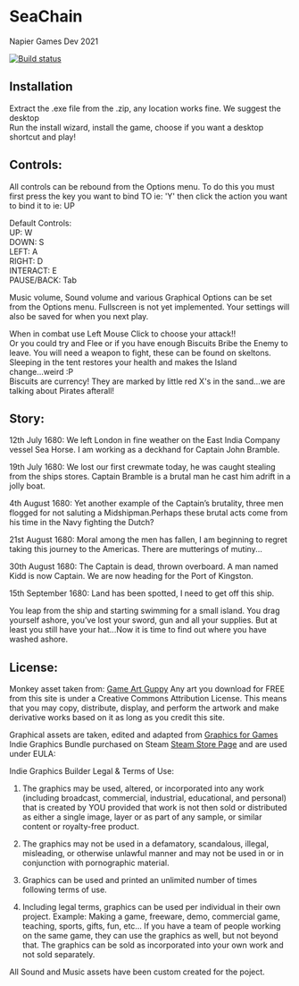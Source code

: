 # SeaChain
 Napier Games Dev 2021

[![Build status](https://ci.appveyor.com/api/projects/status/1vqorpkfuthycws8?svg=true)](https://ci.appveyor.com/project/Vvaridus/seachain)


## Installation
Extract the .exe file from the .zip, any location works fine. We suggest the desktop\
Run the install wizard, install the game, choose if you want a desktop shortcut and play!

## Controls: 
All controls can be rebound from the Options menu. To do this you must first press the key you want to bind TO ie: 'Y' then click the action you want to bind it to ie: UP
   
   Default Controls:\
         UP: W\
       DOWN: S\
       LEFT: A\
      RIGHT: D\
   INTERACT: E\
 PAUSE/BACK: Tab
 
 Music volume, Sound volume and various Graphical Options can be set from the Options menu. Fullscreen is not yet implemented. 
 Your settings will also be saved for when you next play.
  
  
   When in combat use Left Mouse Click to choose your attack!!\
   Or you could try and Flee or if you have enough Biscuits Bribe the Enemy to leave.
   You will need a weapon to fight, these can be found on skeltons.\
   Sleeping in the tent restores your health and makes the Island change...weird :P\
   Biscuits are currency! They are marked by little red X's in the sand...we are talking about Pirates afterall!
  
## Story:		
		
   12th July 1680: 
   We left London in fine weather on the East India Company vessel Sea Horse. I am working as a deckhand for Captain John Bramble.
   
   19th July 1680: 
   We lost our first crewmate today, he was caught stealing from the ships stores. Captain Bramble is a brutal man he cast him adrift in a jolly boat.
   
   4th August 1680: 
   Yet another example of the Captain’s brutality, three men flogged for not saluting a Midshipman.Perhaps these brutal acts come from his time in the Navy fighting the Dutch?
   
   21st August 1680: 
   Moral among the men has fallen, I am beginning to regret taking this journey to the Americas. There are mutterings of mutiny...
   
   30th August 1680: 
   The Captain is dead, thrown overboard. A man named Kidd is now Captain. We are now heading for the Port of Kingston.
   
   15th September 1680: 
   Land has been spotted, I need to get off this ship.
   
   You leap from the ship and starting swimming for a small island. You drag yourself ashore, you’ve lost your sword, gun and all your supplies. 
   But at least you still have  your hat...Now it is time to find out where you have washed ashore.
   
  ## License:
   Monkey asset taken from: [Game Art Guppy](http://Gameartguppy.com)
   Any art you download for FREE from this site is under a Creative Commons Attribution License. This means that you may copy, distribute, display, 
   and perform the artwork and make derivative works based on it as long as you credit this site. 
    
   Graphical assets are taken, edited and adapted from [Graphics for Games](http://graphicsforgames.com) Indie Graphics Bundle purchased on Steam 
   [Steam Store Page](https://store.steampowered.com/app/281900/Indie_Graphics_Bundle__Royalty_Free_Sprites)
   and are used under EULA:
    
   Indie Graphics Builder Legal & Terms of Use:

1. The graphics may be used, altered, or incorporated into any work (including broadcast, commercial, industrial, educational, and personal) that is created by YOU provided that work is not then sold or distributed as either a single image, layer or as part of any sample, or similar content or royalty-free product.

2. The graphics may not be used in a defamatory, scandalous, illegal, misleading, or otherwise unlawful manner and may not be used in or in conjunction with pornographic material.

3. Graphics can be used and printed an unlimited number of times following terms of use.

4. Including legal terms, graphics can be used per individual in their own project. Example: Making a game, freeware, demo, commercial game, teaching, sports, gifts, fun, etc… If you have a team of people working on the same game, they can use the graphics as well, but not beyond that. The graphics can be sold as incorporated into your own work and not sold separately.

All Sound and Music assets have been custom created for the poject.
